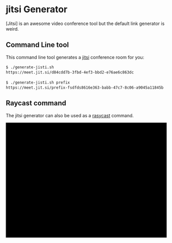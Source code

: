 # jitsi Generator

[Jitsi] is an awesome video conference tool but the default link generator is weird.

## Command Line tool

This command line tool generates a [jitsi](https://meet.jit.si/) conference room for you:

```
$ ./generate-jisti.sh
https://meet.jit.si/d84cdd7b-3fbd-4ef3-bbd2-e76ae6c863dc

$ ./generate-jisti.sh prefix
https://meet.jit.si/prefix-fsdfds8616e363-babb-47c7-8c06-a9045a11845b
```

## Raycast command

The jitsi generator can also be used as a [rasycast](https://www.raycast.com/) command.

![.Screenshot raycast command](./raycast.gif)
